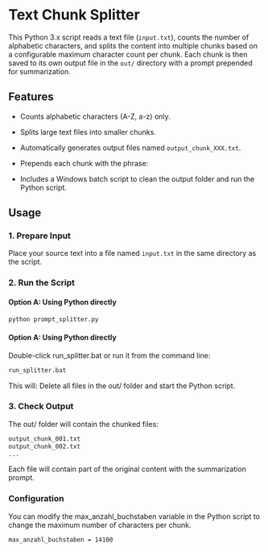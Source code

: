# Text Chunk Splitter

This Python 3.x script reads a text file (`input.txt`), counts the number of alphabetic characters, and splits the content into multiple chunks based on a configurable maximum character count per chunk. Each chunk is then saved to its own output file in the `out/` directory with a prompt prepended for summarization.

## Features

- Counts alphabetic characters (A-Z, a-z) only.
- Splits large text files into smaller chunks.
- Automatically generates output files named `output_chunk_XXX.txt`.
- Prepends each chunk with the phrase:

- Includes a Windows batch script to clean the output folder and run the Python script.

## Usage

### 1. Prepare Input

Place your source text into a file named `input.txt` in the same directory as the script.

### 2. Run the Script

#### Option A: Using Python directly

```bash
python prompt_splitter.py
```

#### Option A: Using Python directly
Double-click run_splitter.bat or run it from the command line:
```bash
run_splitter.bat
```
This will: Delete all files in the out/ folder and start the Python script.

### 3. Check Output
The out/ folder will contain the chunked files:
```bash
output_chunk_001.txt
output_chunk_002.txt
...
```
Each file will contain part of the original content with the summarization prompt.

### Configuration
You can modify the max_anzahl_buchstaben variable in the Python script to change the maximum number of characters per chunk.
```bash
max_anzahl_buchstaben = 14100
```